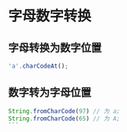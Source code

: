 
# 字母数字转换

## 字母转换为数字位置

```javascript
'a'.charCodeAt();
```

## 数字转为字母位置

```javascript
String.fromCharCode(97) // 为 a;
String.fromCharCode(65) // 为 A;
```　